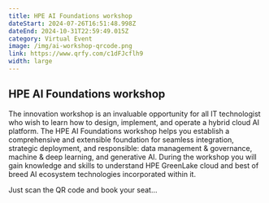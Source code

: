 ```yaml
---
title: HPE AI Foundations workshop
dateStart: 2024-07-26T16:51:48.998Z
dateEnd: 2024-10-31T22:59:49.015Z
category: Virtual Event
image: /img/ai-workshop-qrcode.png
link: https://www.qrfy.com/c1dFJcflh9
width: large
---
```

## HPE AI Foundations workshop

The innovation workshop is an invaluable opportunity for all IT technologist who wish to learn how to design, implement, and operate a hybrid cloud AI platform. The HPE AI Foundations workshop helps you establish a comprehensive and extensible foundation for seamless integration, strategic deployment, and responsible: data management & governance, machine & deep learning, and generative AI. During the workshop you will gain knowledge and skills to understand HPE GreenLake cloud and best of breed AI ecosystem technologies incorporated within it.

Just scan the QR code and book your seat…
